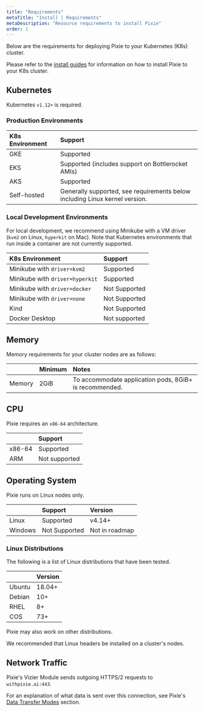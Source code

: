 ```yaml
---
title: "Requirements"
metaTitle: "Install | Requirements"
metaDescription: "Resource requirements to install Pixie"
order: 1
---
```


Below are the requirements for deploying Pixie to your Kubernetes (K8s) cluster.

Please refer to the [install guides](/installing-pixie/quick-start/) for information on how to install Pixie to your K8s cluster.

## Kubernetes

Kubernetes `v1.12+` is required.

### Production Environments

| K8s Environment  | Support                                                         |
| :--------------- | :-------------------------------------------------------------- |
| GKE              | Supported                                                       |
| EKS              | Supported (includes support on Bottlerocket AMIs)               |
| AKS              | Supported                                                       |
| Self-hosted      | Generally supported, see requirements below including Linux kernel version. |

### Local Development Environments

For local development, we recommend using Minikube with a VM driver (`kvm2` on Linux, `hyperkit` on Mac). Note that Kubernetes environments that run inside a container are not currently supported.

| K8s Environment                 | Support       |
| :------------------------------ | :------------ |
| Minikube with `driver=kvm2`     | Supported     |
| Minikube with `driver=hyperkit` | Supported     |
| Minikube with `driver=docker`   | Not Supported |
| Minikube with `driver=none`     | Not Supported |
| Kind                            | Not Supported |
| Docker Desktop                  | Not supported |

## Memory

Memory requirements for your cluster nodes are as follows:

|                       | Minimum   | Notes                                                   |
| :-------------------  | :-------- | :------------------------------------------------------ |
| Memory                | 2GiB      | To accommodate application pods, 8GiB+ is recommended.  |

## CPU

Pixie requires an `x86-64` architecture.

|         | Support           |
| :------ | :---------------- |
| x86-64  | Supported         |
| ARM     | Not supported     |

## Operating System

Pixie runs on Linux nodes only.

|         | Support         | Version           |
| :------ | :-------------  | :---------------- |
| Linux   | Supported       | v4.14+            |
| Windows | Not Supported   | Not in roadmap    |

### Linux Distributions

The following is a list of Linux distributions that have been tested.

|              |  Version              |
|:-----------  |  :------------------- |
| Ubuntu       |  18.04+               |
| Debian       |  10+                  |
| RHEL         |  8+                   |
| COS          |  73+                  |

Pixie may also work on other distributions.

<Alert severity="info">We recommended that Linux headers be installed on a cluster's nodes.</Alert>

## Network Traffic

Pixie's Vizier Module sends outgoing HTTPS/2 requests to `withpixie.ai:443`.

For an explanation of what data is sent over this connection, see Pixie's [Data Transfer Modes](/reference/admin/data-transfer-mode) section.
